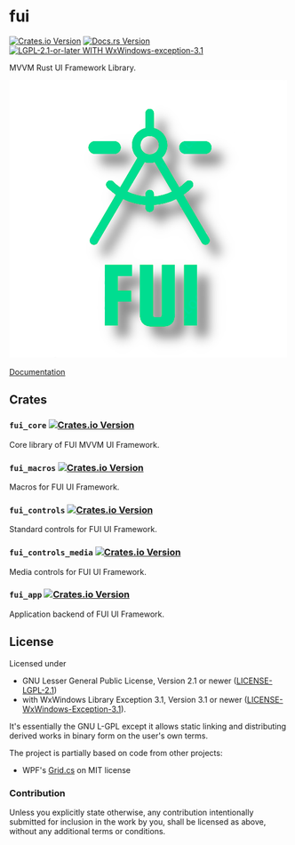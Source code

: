# fui

[![Crates.io Version](https://img.shields.io/crates/v/fui_core.svg)](https://crates.io/crates/fui_core)
[![Docs.rs Version](https://docs.rs/fui_core/badge.svg)](https://docs.rs/fui_core)
[![LGPL-2.1-or-later WITH WxWindows-exception-3.1](https://img.shields.io/crates/l/fui_core.svg)](https://github.com/marek-g/rust-fui/blob/master/LICENSE.md)

MVVM Rust UI Framework Library.

![FUI Logo](./doc/images/fui_logo_shadow.png)

[Documentation](./doc/SUMMARY.md)

## Crates

### `fui_core` [![Crates.io Version](https://img.shields.io/crates/v/fui_core.svg)](https://crates.io/crates/fui_core)

Core library of FUI MVVM UI Framework.

### `fui_macros` [![Crates.io Version](https://img.shields.io/crates/v/fui_macros.svg)](https://crates.io/crates/fui_macros)

Macros for FUI UI Framework.

### `fui_controls` [![Crates.io Version](https://img.shields.io/crates/v/fui_controls.svg)](https://crates.io/crates/fui_controls)

Standard controls for FUI UI Framework.

### `fui_controls_media` [![Crates.io Version](https://img.shields.io/crates/v/fui_controls_media.svg)](https://crates.io/crates/fui_controls_media)

Media controls for FUI UI Framework.

### `fui_app` [![Crates.io Version](https://img.shields.io/crates/v/fui_app.svg)](https://crates.io/crates/fui_app)

Application backend of FUI UI Framework.

## License

Licensed under

 * GNU Lesser General Public License, Version 2.1 or newer ([LICENSE-LGPL-2.1](https://opensource.org/licenses/LGPL-2.1))
 * with WxWindows Library Exception 3.1, Version 3.1 or newer ([LICENSE-WxWindows-Exception-3.1](https://spdx.org/licenses/WxWindows-exception-3.1.html)).

It's essentially the GNU L-GPL except it allows static linking and distributing
derived works in binary form on the user's own terms. 

The project is partially based on code from other projects:

 * WPF's [Grid.cs](https://github.com/dotnet/wpf/blob/master/src/Microsoft.DotNet.Wpf/src/PresentationFramework/System/Windows/Controls/Grid.cs) on MIT license

### Contribution

Unless you explicitly state otherwise, any contribution intentionally submitted
for inclusion in the work by you, shall be licensed as above, without any
additional terms or conditions.
